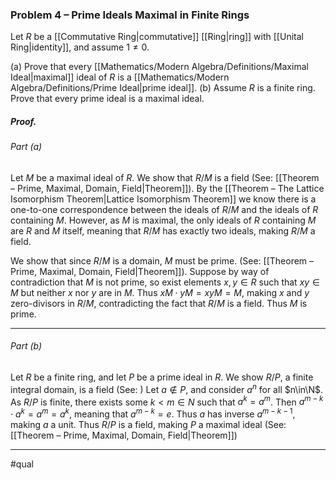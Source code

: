 ### Problem 4 – Prime Ideals Maximal in Finite Rings
Let $R$ be a [[Commutative Ring|commutative]] [[Ring|ring]] with [[Unital Ring|identity]], and assume $1\neq0$.

(a) Prove that every [[Mathematics/Modern Algebra/Definitions/Maximal Ideal|maximal]] ideal of $R$ is a [[Mathematics/Modern Algebra/Definitions/Prime Ideal|prime ideal]].
(b) Assume $R$ is a finite ring. Prove that every prime ideal is a maximal ideal.

##### *Proof.*
###### Part (a)
Let $M$ be a maximal ideal of $R$. We show that $R/M$ is a field (See: [[Theorem – Prime, Maximal, Domain, Field|Theorem]]). By the [[Theorem – The Lattice Isomorphism Theorem|Lattice Isomorphism Theorem]] we know there is a one-to-one correspondence between the ideals of $R/M$ and the ideals of $R$ containing $M$. However, as $M$ is maximal, the only ideals of $R$ containing $M$ are $R$ and $M$ itself, meaning that $R/M$ has exactly two ideals, making $R/M$ a field. 

We show that since $R/M$ is a domain, $M$ must be prime. (See: [[Theorem – Prime, Maximal, Domain, Field|Theorem]]). Suppose by way of contradiction that $M$ is not prime, so exist elements $x,y\in R$ such that $xy\in M$ but neither $x$ nor $y$ are in $M$. Thus $xM\cdot yM=xyM=M$, making $x$ and $y$ zero-divisors in $R/M$, contradicting the fact that $R/M$ is a field. Thus $M$ is prime.
***
###### Part (b)

Let $R$ be a finite ring, and let $P$ be a prime ideal in $R$. We show $R/P$, a finite integral domain, is a field (See: ) Let $a\not\in P$, and consider $a^n$ for all $n\in\N$. As $R/P$ is finite, there exists some $k<m\in N$ such that $a^k=a^m$. Then $a^{m-k}\cdot a^k=a^m=a^k$, meaning that $a^{m-k}=e$. Thus $a$ has inverse $a^{m-k-1}$, making $a$ a unit. Thus $R/P$ is a field, making $P$ a maximal ideal (See: [[Theorem – Prime, Maximal, Domain, Field|Theorem]])
***
#qual